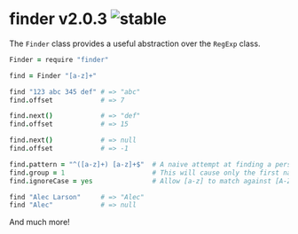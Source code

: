 
# finder v2.0.3 ![stable](https://img.shields.io/badge/stability-stable-4EBA0F.svg?style=flat)

The `Finder` class provides a useful abstraction over the `RegExp` class.

```coffee
Finder = require "finder"

find = Finder "[a-z]+"

find "123 abc 345 def" # => "abc"
find.offset            # => 7

find.next()            # => "def"
find.offset            # => 15

find.next()            # => null
find.offset            # => -1

find.pattern = "^([a-z]+) [a-z]+$"  # A naive attempt at finding a person's name.
find.group = 1                      # This will cause only the first name to be returned.
find.ignoreCase = yes               # Allow [a-z] to match against [A-Z].

find "Alec Larson"     # => "Alec"
find "Alec"            # => null
```

And much more!
